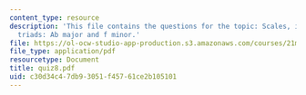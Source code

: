 ```yaml
---
content_type: resource
description: 'This file contains the questions for the topic: Scales, intervals, and
  triads: Ab major and f minor.'
file: https://ol-ocw-studio-app-production.s3.amazonaws.com/courses/21m-301-harmony-and-counterpoint-i-spring-2005/c30d34c47db93051f45761ce2b105101_quiz8.pdf
file_type: application/pdf
resourcetype: Document
title: quiz8.pdf
uid: c30d34c4-7db9-3051-f457-61ce2b105101
---
```

